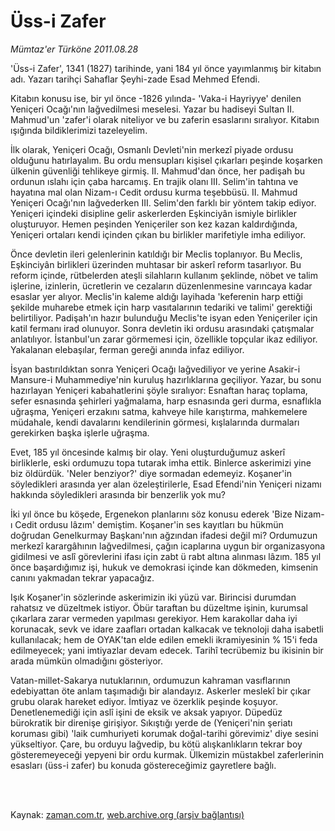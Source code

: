 # Üss-i Zafer

*Mümtaz'er Türköne 2011.08.28*

<td class="columnist-detail">
<p>'Üss-i Zafer', 1341 (1827) tarihinde, yani 184 yıl önce yayımlanmış bir kitabın adı. Yazarı tarihçi Sahaflar Şeyhi-zade Esad Mehmed Efendi.</p>
<p>
<div id="haberMetinDiv">
<p>Kitabın konusu ise, bir yıl önce -1826 yılında- 'Vaka-i Hayriyye' denilen Yeniçeri Ocağı'nın lağvedilmesi meselesi. Yazar bu hadiseyi Sultan II. Mahmud'un 'zafer'i olarak niteliyor ve bu zaferin esaslarını sıralıyor. Kitabın ışığında bildiklerimizi tazeleyelim.
<p>İlk olarak, Yeniçeri Ocağı, Osmanlı Devleti'nin merkezî piyade ordusu olduğunu hatırlayalım. Bu ordu mensupları kişisel çıkarları peşinde koşarken ülkenin güvenliği tehlikeye girmiş. II. Mahmud'dan önce, her padişah bu ordunun ıslahı için çaba harcamış. En trajik olanı III. Selim'in tahtına ve hayatına mal olan Nizam-ı Cedit ordusu kurma teşebbüsü. II. Mahmud Yeniçeri Ocağı'nın lağvederken III. Selim'den farklı bir yöntem takip ediyor. Yeniçeri içindeki disipline gelir askerlerden Eşkinciyân ismiyle birlikler oluşturuyor. Hemen peşinden Yeniçeriler son kez kazan kaldırdığında, Yeniçeri ortaları kendi içinden çıkan bu birlikler marifetiyle imha ediliyor.
<p>Önce devletin ileri gelenlerinin katıldığı bir Meclis toplanıyor. Bu Meclis, Eşkinciyân birlikleri üzerinden muhtasar bir askerî reform tasarlıyor. Bu reform içinde, rütbelerden ateşli silahların kullanım şeklinde, nöbet ve talim işlerine, izinlerin, ücretlerin ve cezaların düzenlenmesine varıncaya kadar esaslar yer alıyor. Meclis'in kaleme aldığı layihada 'keferenin harp ettiği şekilde muharebe etmek için harp vasıtalarının tedariki ve talimi' gerektiği belirtiliyor. Padişah'ın hazır bulunduğu Meclis'te isyan eden Yeniçeriler için katil fermanı irad olunuyor. Sonra devletin iki ordusu arasındaki çatışmalar anlatılıyor. İstanbul'un zarar görmemesi için, özellikle topçular ikaz ediliyor. Yakalanan elebaşılar, ferman gereği anında infaz ediliyor.
<p>İsyan bastırıldıktan sonra Yeniçeri Ocağı lağvediliyor ve yerine Asakir-i Mansure-i Muhammediye'nin kuruluş hazırlıklarına geçiliyor. Yazar, bu sonu hazırlayan Yeniçeri kabahatlerini şöyle sıralıyor: Esnaftan haraç toplama, sefer esnasında şehirleri yağmalama, harp esnasında geri durma, esnaflıkla uğraşma, Yeniçeri erzakını satma, kahveye hile karıştırma, mahkemelere müdahale, kendi davalarını kendilerinin görmesi, kışlalarında durmaları gerekirken başka işlerle uğraşma.
<p>Evet, 185 yıl öncesinde kalmış bir olay. Yeni oluşturduğumuz askerî birliklerle, eski ordumuzu topa tutarak imha ettik. Binlerce askerimizi yine biz öldürdük. 'Neler benziyor?' diye sormadan edemeyiz. Koşaner'in söyledikleri arasında yer alan özeleştirilerle, Esad Efendi'nin Yeniçeri nizamı hakkında söyledikleri arasında bir benzerlik yok mu?
<p>İki yıl önce bu köşede, Ergenekon planlarını söz konusu ederek 'Bize Nizam-ı Cedit ordusu lâzım' demiştim. Koşaner'in ses kayıtları bu hükmün doğrudan Genelkurmay Başkanı'nın ağzından ifadesi değil mi? Ordumuzun merkezî karargâhının lağvedilmesi, çağın icaplarına uygun bir organizasyona gidilmesi ve aslî görevlerini ifası için zabt ü rabt altına alınması lâzım. 185 yıl önce başardığımız işi, hukuk ve demokrasi içinde kan dökmeden, kimsenin canını yakmadan tekrar yapacağız.
<p>Işık Koşaner'in sözlerinde askerimizin iki yüzü var. Birincisi durumdan rahatsız ve düzeltmek istiyor. Öbür taraftan bu düzeltme işinin, kurumsal çıkarlara zarar vermeden yapılması gerekiyor. Hem karakollar daha iyi korunacak, sevk ve idare zaafları ortadan kalkacak ve teknoloji daha isabetli kullanılacak; hem de OYAK'tan elde edilen emekli ikramiyesinin % 15'i feda edilmeyecek; yani imtiyazlar devam edecek. Tarihî tecrübemiz bu ikisinin bir arada mümkün olmadığını gösteriyor.
<p>Vatan-millet-Sakarya nutuklarının, ordumuzun kahraman vasıflarının edebiyattan öte anlam taşımadığı bir alandayız. Askerler meslekî bir çıkar grubu olarak hareket ediyor. İmtiyaz ve özerklik peşinde koşuyor. Denetlenemediği için aslî işini de eksik ve aksak yapıyor. Düpedüz bürokratik bir direnişe girişiyor. Sıkıştığı yerde de (Yeniçeri'nin şeriatı koruması gibi) 'laik cumhuriyeti korumak doğal-tarihi görevimiz' diye sesini yükseltiyor. Çare, bu orduyu lağvedip, bu kötü alışkanlıkların tekrar boy gösteremeyeceği yepyeni bir ordu kurmak. Ülkemizin müstakbel zaferlerinin esasları (üss-i zafer) bu konuda göstereceğimiz gayretlere bağlı. </p></p></p></p></p></p></p></p></div>
</p>


<p><br>
		 </br></p></td>

Kaynak: [zaman.com.tr](http://zaman.com.tr/yazar.do?yazino=1174055), [web.archive.org (arşiv bağlantısı)](http://web.archive.org/web/20120418005139/http://www.zaman.com.tr/yazar.do?yazino=1174055)
